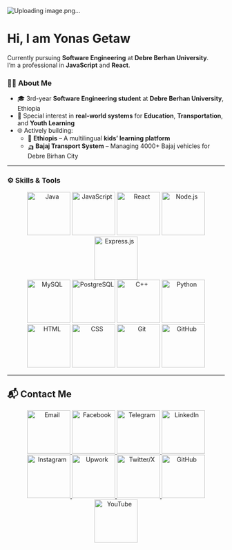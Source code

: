 ![Uploading image.png…]()



# Hi, I am Yonas Getaw

Currently pursuing **Software Engineering** at **Debre Berhan University**.  
I’m a professional in **JavaScript** and **React**.


### 🧑‍💻 About Me

- 🎓 3rd-year **Software Engineering student** at **Debre Berhan University**, Ethiopia  
- 🔬 Special interest in **real-world systems** for **Education**, **Transportation**, and **Youth Learning**
- 🌐 Actively building:
  - 🧒 **Ethiopis** – A multilingual **kids’ learning platform**
  - 🛺 **Bajaj Transport System** – Managing 4000+ Bajaj vehicles for Debre Birhan City
---

### ⚙️ Skills & Tools

<div align="center">

<!-- Programming Languages -->
<img src="https://cdn.jsdelivr.net/gh/devicons/devicon/icons/java/java-original.svg" title="Java" width="100"/>
<img src="https://cdn.jsdelivr.net/gh/devicons/devicon/icons/javascript/javascript-original.svg" title="JavaScript" width="100"/>
<img src="https://cdn.jsdelivr.net/gh/devicons/devicon/icons/react/react-original.svg" title="React" width="100"/>
<img src="https://cdn.jsdelivr.net/gh/devicons/devicon/icons/nodejs/nodejs-original.svg" title="Node.js" width="100"/>
<img src="https://cdn.jsdelivr.net/gh/devicons/devicon/icons/express/express-original.svg" title="Express.js" width="100"/>
<br>
<img src="https://cdn.jsdelivr.net/gh/devicons/devicon/icons/mysql/mysql-original.svg" title="MySQL" width="100"/>
<img src="https://cdn.jsdelivr.net/gh/devicons/devicon/icons/postgresql/postgresql-original.svg" title="PostgreSQL" width="100"/>
<img src="https://cdn.jsdelivr.net/gh/devicons/devicon/icons/cplusplus/cplusplus-original.svg" title="C++" width="100"/>
<img src="https://cdn.jsdelivr.net/gh/devicons/devicon/icons/python/python-original.svg" title="Python" width="100"/>
<br>
<img src="https://cdn.jsdelivr.net/gh/devicons/devicon/icons/html5/html5-original.svg" title="HTML" width="100"/>
<img src="https://cdn.jsdelivr.net/gh/devicons/devicon/icons/css3/css3-original.svg" title="CSS" width="100"/>
<img src="https://cdn.jsdelivr.net/gh/devicons/devicon/icons/git/git-original.svg" title="Git" width="100"/>
<img src="https://cdn.jsdelivr.net/gh/devicons/devicon/icons/github/github-original.svg" title="GitHub" width="100"/>

</div>

---
## 📬 Contact Me

<p align="center">
  <a href="https://yonasgetaw5444@gmail.com" target="_blank">
  <img src="https://cdn-icons-png.flaticon.com/512/732/732200.png" alt="Email" width="100" />
</a>
  <a href="https://facebook.com/yonasgetaw" target="_blank">
    <img src="https://cdn-icons-png.flaticon.com/512/733/733547.png" alt="Facebook" width="100" />
  </a>
  <a href="https://t.me/@YONAA54" target="_blank">
    <img src="https://cdn-icons-png.flaticon.com/512/2111/2111646.png" alt="Telegram" width="100" />
  </a>
  <a href="https://linkedin.com/in/yonas-getaw-a66710374/" target="_blank">
    <img src="https://cdn-icons-png.flaticon.com/512/145/145807.png" alt="LinkedIn" width="100" />
  </a>
  <br>
  <a href="https://instagram.com/yourprofile" target="_blank">
    <img src="https://cdn-icons-png.flaticon.com/512/2111/2111463.png" alt="Instagram" width="100" />
  </a>
  <a href="https://www.upwork.com/freelancers/~01fd2a8128c014dde2" target="_blank">
    <img src="https://cdn-icons-png.flaticon.com/512/5968/5968873.png" alt="Upwork" width="100" />
  </a>
  <a href="https://x.com/yonasgetaw5444" target="_blank">
    <img src="https://cdn-icons-png.flaticon.com/512/733/733579.png" alt="Twitter/X" width="100" />
  </a>
  <a href="https://github.com/YonasGetaw" target="_blank">
    <img src="https://cdn-icons-png.flaticon.com/512/2111/2111432.png" alt="GitHub" width="100" />
  </a>
  <br>
  <a href="https://youtube.com/@EthioAcademy-b7n" target="_blank">
    <img src="https://cdn-icons-png.flaticon.com/512/1384/1384060.png" alt="YouTube" width="100" />
  </a>
</p>
